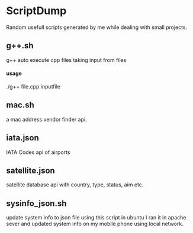 # ScriptDump

Random usefull scripts generated by me while dealing with small projects. 





## g++.sh
g++ auto execute cpp files taking input from files 

#### usage
./g++ file.cpp inputfile

## mac.sh
a mac address vendor finder api.

## iata.json
IATA Codes api of airports

## satellite.json
satellite database api with country, type, status, aim etc.

## sysinfo_json.sh
update system info to json file using this script in ubuntu
I ran it in apache sever and updated system info on my mobile phone using local network.
